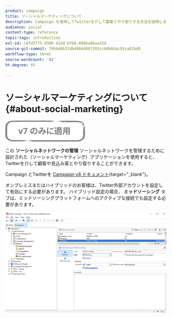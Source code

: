 ```yaml
---
product: campaign
title: ソーシャルマーケティングについて
description: Campaign を使用してTwitterを介して顧客とやり取りする方法を説明します
audience: social
content-type: reference
topic-tags: introduction
exl-id: c8fd5f75-9386-42dd-bfb6-8086a86aa324
source-git-commit: 795bd8637db4866d887393cc68b8dac93ca02bd8
workflow-type: tm+mt
source-wordcount: '92'
ht-degree: 6%

---
```


# ソーシャルマーケティングについて{#about-social-marketing}

![](../../assets/v7-only.svg)

この **ソーシャルネットワークの管理** ソーシャルネットワークを管理するために設計された（ソーシャルマーケティング）アプリケーションを使用すると、Twitterを介して顧客や見込み客とやり取りすることができます。

Campaign とTwitterを [Campaign v8 ドキュメント](https://experienceleague.adobe.com/docs/campaign/campaign-v8/connect/ac-tw.html){target=&quot;_blank&quot;}。

オンプレミスまたはハイブリッドのお客様は、Twitter外部アカウントを設定して有効にする必要があります。 ハイブリッド設定の場合、 **ミッドソーシング** タブは、ミッドソーシングプラットフォームへのアクティブな接続でも設定する必要があります。

![](assets/tw-external-account.png)
